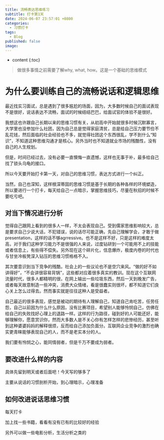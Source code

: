 ```yaml
---
title: 流畅表达思维练习
subtitle: 打卡第1天
date: 2024-06-07 23:57:01 +0800
categories:
  - 习惯打卡
tags:
  - Blog
published: false
image:
---
```

* content
{:toc}

> 做很多事情之前需要了解why, what, how。这是一个基础的思维模式


# 为什么要训练自己的流畅说话和逻辑思维
最近找实习面试，总是遇到了很多尴尬的场面，因为，大多数时候自己的面试表现不是很好，说话表达不流畅，面试的时候结结巴巴，给面试官的体验不是很好。

我想这也许跟自己长期以来的思维习惯有关，从初高中开始就很多时候沉默寡言，大学里也没参加什么社团，因为自己总是觉得家庭清贫，总是给自己压力要节俭不乱花钱，然后面临的社会经验也不多，就觉得社团这个东西很乱，学不到什么“知识”，不知道这种思维沟通才是核心。另外当时也不知道就业市场的残酷性，没有自己的人生规划。

但是，时间已经过去，没有必要一直懊悔一直遗憾，这样也无事于补，最多给自己找了锁头乌龟的接口。

所以今天要开始打卡第一天，对自己的思维习惯，表达方式进行一个纠正。

当然，自己也深知，这样根深蒂固的思维习惯是基于长期的各种各样的环境塑造，所以要进行一个打卡，每天给自己一点暗示，掌握思维技巧，尽量在秋招的时候不要吃亏吧。


## 对当下情况进行分析

觉得自己跟网上看到的很多人一样，不太会表现自己。受到儒家思维影响较大，总是要求自己少说大话，不犯错误，说的话尽可能正确，先自己理解学会，才敢于做presentation，这样的话不够agrressive。也不是这样不好，只是这样的难度太高，对于我们这种学习能力不是很强的人来说，过度钻研到一个可能用不上的技能或者信息上，有些得不偿失。另外现在这个碎片化，信息爆炸，极度内卷的时代也与甘坐冷板凳深入钻压的思维习惯格格不入。

其次要意识到当下竞争的残酷，社会上的一些议论也不是空穴来风。“做的好不如讲得好”，“不会讲很容易背锅”，这些都对应着很多真实的教训。现在这个互联网流量时代，很多人都精明的很，在网上输出一些垃圾东西，然后一天到晚发广告，或者每天故意制造一些冲突，消费大众情绪，看是很蠢实则很坏，都不知道它们良心关上怎么过得去。然而事实就是往往这种人是受益者。

自己最近的很多表现，感觉是被动的期待有人理解自己，知道自己肯吃苦，任劳任怨，自己以前因为什么什么原因，没有比赛项目，希望别人能够怜悯自己，仿佛在给自己的失败找好心理上的退路一样。这样的行为路径，碰到好的人可能还好，能够理解你，愿意赏识你，然而大多数人是不关心你有怎样怎样的悲惨经历，甚至听到这种婆婆妈妈的解释很烦，反而给自己添加负面分。互联网企业竞争的激烈也确实更青睐能够表现自己的人，而不是老实本分的人。

我们要有怜悯之心，能同情弱者，但是千万不要成为弱者。

## 要改进什么样的内容

具体先留到明天或者后面吧！今天写的够多了

主要从说话的习惯剖析开始，到心理暗示，心理准备


## 如何改进说话思维习惯

每天打卡

加上找一些书籍，看看有没有已有的比较好的经验

另外可以做一些电影分析，生活分析之类的